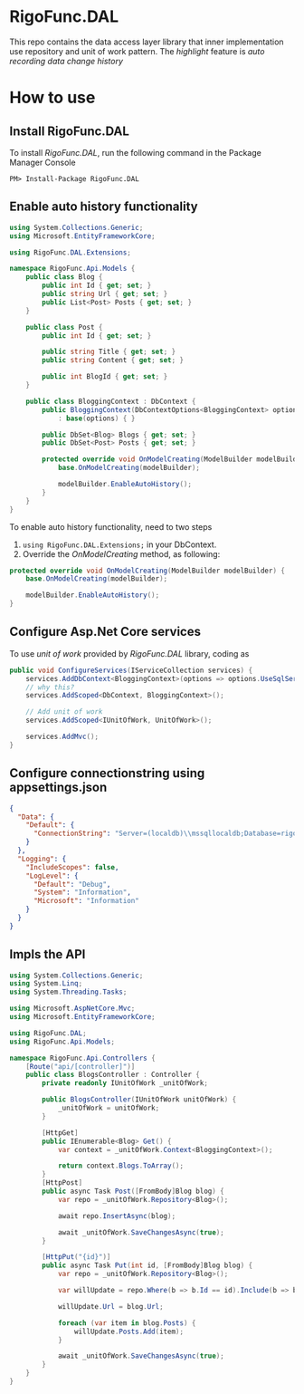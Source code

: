 # RigoFunc.DAL
This repo contains the data access layer library that inner implementation use repository and unit of work pattern.
The *highlight* feature is *auto recording data change history*

# How to use

## Install RigoFunc.DAL
To install *RigoFunc.DAL*, run the following command in the Package Manager Console
```
PM> Install-Package RigoFunc.DAL
```

## Enable auto history functionality

```C#
using System.Collections.Generic;
using Microsoft.EntityFrameworkCore;

using RigoFunc.DAL.Extensions;

namespace RigoFunc.Api.Models {
    public class Blog {
        public int Id { get; set; }
        public string Url { get; set; }
        public List<Post> Posts { get; set; }
    }

    public class Post {
        public int Id { get; set; }

        public string Title { get; set; }
        public string Content { get; set; }

        public int BlogId { get; set; }
    }

    public class BloggingContext : DbContext {
        public BloggingContext(DbContextOptions<BloggingContext> options)
            : base(options) { }

        public DbSet<Blog> Blogs { get; set; }
        public DbSet<Post> Posts { get; set; }

        protected override void OnModelCreating(ModelBuilder modelBuilder) {
            base.OnModelCreating(modelBuilder);

            modelBuilder.EnableAutoHistory();
        }
    }
}
```

To enable auto history functionality, need to two steps

1. ```using RigoFunc.DAL.Extensions;``` in your DbContext.
2. Override the *OnModelCreating* method, as following:
```C#
protected override void OnModelCreating(ModelBuilder modelBuilder) {
    base.OnModelCreating(modelBuilder);

    modelBuilder.EnableAutoHistory();
}
```

## Configure Asp.Net Core services

To use *unit of work* provided by *RigoFunc.DAL* library, coding as

```C#
public void ConfigureServices(IServiceCollection services) {
    services.AddDbContext<BloggingContext>(options => options.UseSqlServer(Configuration["Data:Default:ConnectionString"]));
    // why this? 
    services.AddScoped<DbContext, BloggingContext>();

    // Add unit of work
    services.AddScoped<IUnitOfWork, UnitOfWork>();

    services.AddMvc();
}
```

## Configure connectionstring using appsettings.json
```Json
{
  "Data": {
    "Default": {
      "ConnectionString": "Server=(localdb)\\mssqllocaldb;Database=rigofunc;Trusted_Connection=True;"
    }
  },
  "Logging": {
    "IncludeScopes": false,
    "LogLevel": {
      "Default": "Debug",
      "System": "Information",
      "Microsoft": "Information"
    }
  }
}
```

## Impls the API

```C#
using System.Collections.Generic;
using System.Linq;
using System.Threading.Tasks;

using Microsoft.AspNetCore.Mvc;
using Microsoft.EntityFrameworkCore;

using RigoFunc.DAL;
using RigoFunc.Api.Models;

namespace RigoFunc.Api.Controllers {
    [Route("api/[controller]")]
    public class BlogsController : Controller {
        private readonly IUnitOfWork _unitOfWork;

        public BlogsController(IUnitOfWork unitOfWork) {
            _unitOfWork = unitOfWork;
        }

        [HttpGet]
        public IEnumerable<Blog> Get() {
            var context = _unitOfWork.Context<BloggingContext>();

            return context.Blogs.ToArray();
        }
        [HttpPost]
        public async Task Post([FromBody]Blog blog) {
            var repo = _unitOfWork.Repository<Blog>();

            await repo.InsertAsync(blog);

            await _unitOfWork.SaveChangesAsync(true);
        }

        [HttpPut("{id}")]
        public async Task Put(int id, [FromBody]Blog blog) {
            var repo = _unitOfWork.Repository<Blog>();

            var willUpdate = repo.Where(b => b.Id == id).Include(b => b.Posts).FirstOrDefault();

            willUpdate.Url = blog.Url;

            foreach (var item in blog.Posts) {
                willUpdate.Posts.Add(item);
            }

            await _unitOfWork.SaveChangesAsync(true);
        }
    }
}
```